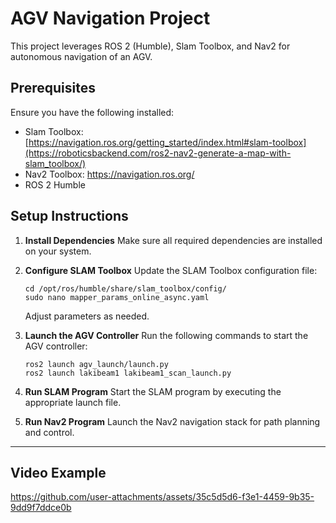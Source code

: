 # AGV Navigation Project

This project leverages ROS 2 (Humble), Slam Toolbox, and Nav2 for autonomous navigation of an AGV.

## Prerequisites
Ensure you have the following installed:
- Slam Toolbox: [https://navigation.ros.org/getting_started/index.html#slam-toolbox](https://roboticsbackend.com/ros2-nav2-generate-a-map-with-slam_toolbox/)
- Nav2 Toolbox: https://navigation.ros.org/
- ROS 2 Humble

## Setup Instructions

1. **Install Dependencies**
   Make sure all required dependencies are installed on your system.

2. **Configure SLAM Toolbox**
   Update the SLAM Toolbox configuration file:
   ```
   cd /opt/ros/humble/share/slam_toolbox/config/
   sudo nano mapper_params_online_async.yaml
   ```
   Adjust parameters as needed.

3. **Launch the AGV Controller**
   Run the following commands to start the AGV controller:
   ```
   ros2 launch agv_launch/launch.py
   ros2 launch lakibeam1 lakibeam1_scan_launch.py
   ```

4. **Run SLAM Program**
   Start the SLAM program by executing the appropriate launch file.

5. **Run Nav2 Program**
   Launch the Nav2 navigation stack for path planning and control.

---
## Video Example


https://github.com/user-attachments/assets/35c5d5d6-f3e1-4459-9b35-9dd9f7ddce0b


